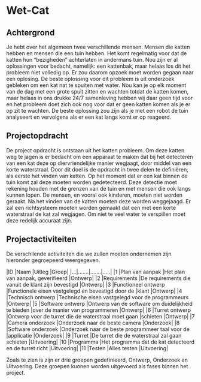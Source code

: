 Wet-Cat
=======

Achtergrond
-----------
Je hebt over het algemeen twee verschillende mensen. Mensen die katten hebben en mensen die een tuin hebben. Het komt regelmatig voor dat de katten hun “bezigheden” achterlaten in andermans tuin. Nou zijn er al oplossingen voor bedacht, namelijk: een kattenbak, maar helaas los dit het probleem niet volledig op.
Er zou daarom opzoek moet worden gegaan naar een oplosing. De beste oplossing voor dit probleem is uit onderzoek gebleken om een kat nat te spuiten met water. Nou kan je op elk moment van de dag met een grote spuit zitten en wachten totdat de katten komen, maar helaas in ons drukke 24/7 samenleving hebben wij daar geen tijd voor en het probleem doet zich ook nog voor dat er geen katten komen als je er op zit te wachten.
De beste oplossing zou zijn als je met een robot de tuin analyseert en vervolgens als er een kat langs komt er op reageerd.

Projectopdracht
---------------
De project opdracht is ontstaan uit het katten probleem. Om deze katten weg te jagen is er bedacht om een apparaat te maken dat bij het detecteren van een kat deze op diervriendelijke manier wegjaagt, door middel van een korte waterstraal. Door dit doel is de opdracht in twee delen te definiëren, als eerste het vinden van katten. Op het moment dat er een kat binnen de tuin komt zal deze moeten worden gedetecteerd. Deze detectie moet rekening houden met de grenzen van de tuin en met mensen die ook langs kunnen lopen. De mensen, en vooral ook kinderen, moeten niet worden geraakt.
Na het vinden van de katten moeten deze worden weggejaagd. Er zal een richtsysteem moeten worden gemaakt dat een met een korte waterstraal de kat zal wegjagen. Om niet te veel water te verspillen moet deze redelijk accuraat zijn.

Projectactiviteiten
-------------------
De verschilende activiteiten die we zullen moeten ondernemen zijn hieronder gegroepeerd weergegeven.

|ID	|Naam	|Uitleg |Groep|
|...|.......|.......|.....|
|1	|Plan van aanpak	|Het plan van aanpak, geverifieerd	|Ontwerp|
|2	|Requirements	|De requirements die vanuit de klant zijn bevestigd	|Ontwerp|
|3	|Functioneel ontwerp	|Functionele eisen vastgelegd en bevestigd door de |klant	|Ontwerp|
|4	|Technisch ontwerp	|Technische eisen vastgelegd voor de programmeurs	|Ontwerp|
|5	|Software ontwerp	|Ontwerp van de software om duidelijkheid te bieden |over de manier van programmeren	|Ontwerp|
|6	|Turret ontwerp	|Ontwerp voor de turret die de waterstraal moet gaan |schieten	|Ontwerp|
|7	|Camera onderzoek	|Onderzoek naar de beste camera 	|Onderzoek|
|8	|Software onderzoek	|Onderzoek naar de beste programmeer taal voor de |applicatie	|Onderzoek|
|9	|Turret	|De turret die de waterstraal zal gaan schieten	|Uitvoering|
|10	|Programma	|Het programma dat de kat detecteerd en de turret richt	|Uitvoering|
|11	|Testen	|Alles testen	|Uitvoering|

Zoals te zien is zijn er drie groepen gedefinieerd, Ontwerp, Onderzoek en Uitvoering. Deze groepen kunnen worden uitgevoerd als fases binnen het project.

